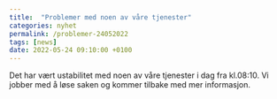 ```yaml
---
title:  "Problemer med noen av våre tjenester"
categories: nyhet
permalink: /problemer-24052022
tags: [news]
date: 2022-05-24 09:10:00 +0100
---
```

Det har vært ustabilitet med noen av våre tjenester i dag fra kl.08:10.
Vi jobber med å løse saken og kommer tilbake med mer informasjon.

